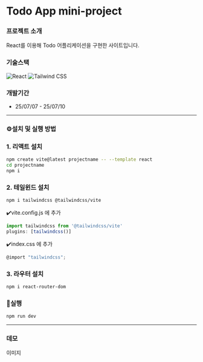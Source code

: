 # Todo App mini-project


### 프로젝트 소개
React를 이용해 Todo 어플리케이션을 구현한 사이트입니다.  

### 기술스택
![React](https://img.shields.io/badge/React-61DAFB?style=for-the-badge&logo=react&logoColor=black)
![Tailwind CSS](https://img.shields.io/badge/Tailwind_CSS-38B2AC?style=for-the-badge&logo=tailwind-css&logoColor=white)

### 개발기간
+ 25/07/07 - 25/07/10  

---
### ⚙️설치 및 실행 방법
### 1. **리액트 설치**
```bash
npm create vite@latest projectname -- --template react
cd projectname
npm i
```
### 2. **테일윈드 설치**
```bash
npm i tailwindcss @tailwindcss/vite
```
✔️vite.config.js 에 추가
```javascript
import tailwindcss from '@tailwindcss/vite'
plugins: [tailwindcss()]
```
✔️index.css 에 추가
```javascript
@import "tailwindcss";
```
### 3. **라우터 설치**
```bash
npm i react-router-dom
```
### 🚀실행
```bash
npm run dev
```
---


### 데모
이미지


